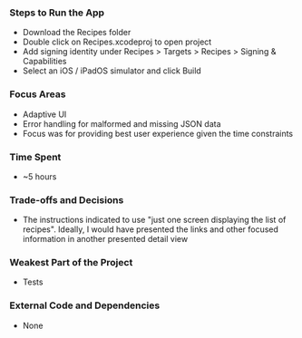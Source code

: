 ### Steps to Run the App
- Download the Recipes folder
- Double click on Recipes.xcodeproj to open project
- Add signing identity under Recipes > Targets > Recipes > Signing & Capabilities
- Select an iOS / iPadOS simulator and click Build

### Focus Areas
- Adaptive UI
- Error handling for malformed and missing JSON data
- Focus was for providing best user experience given the time constraints

### Time Spent
- ~5 hours

### Trade-offs and Decisions
- The instructions indicated to use "just one screen displaying the list of recipes". Ideally, I would have presented the links and other focused information in another presented detail view

### Weakest Part of the Project
- Tests

### External Code and Dependencies
- None
